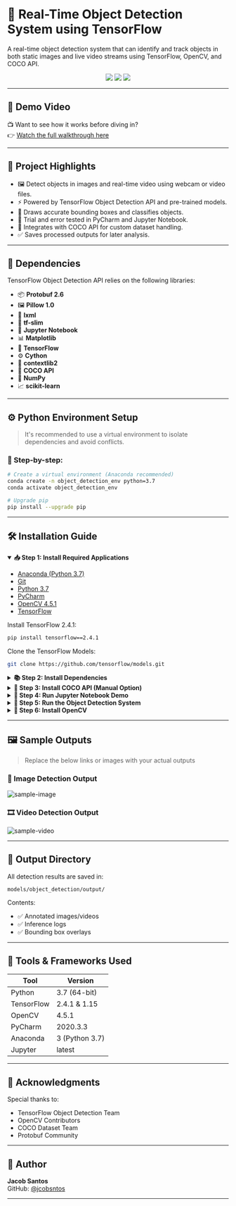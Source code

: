 
# 🧠 Real-Time Object Detection System using TensorFlow

A real-time object detection system that can identify and track objects in both static images and live video streams using TensorFlow, OpenCV, and COCO API.

<p align="center">
  <img src="https://img.shields.io/badge/Python-3.7-blue?style=for-the-badge&logo=python">
  <img src="https://img.shields.io/badge/TensorFlow-2.4-orange?style=for-the-badge&logo=tensorflow">
  <img src="https://img.shields.io/badge/License-MIT-green?style=for-the-badge">
</p>

---

## 🎥 Demo Video

📺 Want to see how it works before diving in?  
👉 [Watch the full walkthrough here](https://drive.google.com/file/d/1vBUIjv5vtACw-fuPCQkIH2WTwHPziWDN/view?usp=sharing)

---

## 🚀 Project Highlights

- 🖼️ Detect objects in images and real-time video using webcam or video files.
- ⚡ Powered by TensorFlow Object Detection API and pre-trained models.
- 🎯 Draws accurate bounding boxes and classifies objects.
- 🧪 Trial and error tested in PyCharm and Jupyter Notebook.
- 🔧 Integrates with COCO API for custom dataset handling.
- ✅ Saves processed outputs for later analysis.

---

## 🧩 Dependencies

TensorFlow Object Detection API relies on the following libraries:

- 📦 **Protobuf 2.6**
- 🖼️ **Pillow 1.0**
- 📄 **lxml**
- 🧠 **tf-slim**
- 📒 **Jupyter Notebook**
- 📊 **Matplotlib**
- 🔶 **TensorFlow**
- ⚙️ **Cython**
- 🔄 **contextlib2**
- 🐒 **COCO API**
- 🧮 **NumPy**
- 📈 **scikit-learn**

---

## ⚙️ Python Environment Setup

> It's recommended to use a virtual environment to isolate dependencies and avoid conflicts.

### 🐍 Step-by-step:

```bash
# Create a virtual environment (Anaconda recommended)
conda create -n object_detection_env python=3.7
conda activate object_detection_env

# Upgrade pip
pip install --upgrade pip
```

---

## 🛠️ Installation Guide

<details open>
<summary><strong>📥 Step 1: Install Required Applications</strong></summary>

- [Anaconda (Python 3.7)](https://www.anaconda.com/products/individual#windows)
- [Git](https://git-scm.com/downloads)
- [Python 3.7](https://www.python.org/downloads/)
- [PyCharm](https://www.jetbrains.com/pycharm/download/)
- [OpenCV 4.5.1](https://sourceforge.net/projects/opencvlibrary/)
- [TensorFlow](https://pypi.org/project/tensorflow/)

Install TensorFlow 2.4.1:
```bash
pip install tensorflow==2.4.1
```

Clone the TensorFlow Models:
```bash
git clone https://github.com/tensorflow/models.git
```

</details>

<details>
<summary><strong>📚 Step 2: Install Dependencies</strong></summary>

```bash
pip install --user Cython contextlib2 pillow lxml jupyter matplotlib
cd models/research/
protoc object_detection/protos/*.proto --python_out=.
export PYTHONPATH=$PYTHONPATH:`pwd`:`pwd`/slim
pip install cython
pip install git+https://github.com/philferriere/cocoapi.git#subdirectory=PythonAPI
pip install pycocotools
cp object_detection/packages/tf2/setup.py .
python -m pip install .
python object_detection/builders/model_builder_tf2_test.py
```

</details>

<details>
<summary><strong>🐒 Step 3: Install COCO API (Manual Option)</strong></summary>

1. Download from: https://github.com/cocodataset/cocoapi  
2. Extract and move:
   ```bash
   cocoapi/PythonAPI/pycocotools/ → tensorflow/models/research/
   ```

Or clone via Git:
```bash
git clone https://github.com/cocodataset/cocoapi.git
cd cocoapi/PythonAPI
cp -r pycocotools <path_to>/models/research/
```

</details>

<details>
<summary><strong>📓 Step 4: Run Jupyter Notebook Demo</strong></summary>

```bash
python setup.py build
jupyter notebook
```

Then open: `object_detection_tutorial.ipynb`

</details>

<details>
<summary><strong>🧪 Step 5: Run the Object Detection System</strong></summary>

- `detect_image.py` – for static images
- `detect_video.py` – for real-time video feed

Example (image):
```bash
python detect_image.py --image_path path/to/image.jpg
```

Example (video/live):
```bash
python detect_video.py
```

</details>

<details>
<summary><strong>🎥 Step 6: Install OpenCV</strong></summary>

```bash
pip install opencv-python
```

Or download from: https://opencv.org/releases/

</details>

---

## 🖼️ Sample Outputs

> Replace the below links or images with your actual outputs

### 📸 Image Detection Output
![sample-image](path/to/sample-image.jpg)

### 🎞️ Video Detection Output
![sample-video](path/to/sample-video.gif)

---

## 📁 Output Directory

All detection results are saved in:

```
models/object_detection/output/
```

Contents:
- ✅ Annotated images/videos
- ✅ Inference logs
- ✅ Bounding box overlays

---

## 🧰 Tools & Frameworks Used

| Tool         | Version       |
|--------------|----------------|
| Python       | 3.7 (64-bit)   |
| TensorFlow   | 2.4.1 & 1.15   |
| OpenCV       | 4.5.1          |
| PyCharm      | 2020.3.3       |
| Anaconda     | 3 (Python 3.7) |
| Jupyter      | latest         |

---

## 🙌 Acknowledgments

Special thanks to:
- TensorFlow Object Detection Team
- OpenCV Contributors
- COCO Dataset Team
- Protobuf Community

---

## 👤 Author

**Jacob Santos**  
GitHub: [@jcobsntos](https://github.com/jcobsntos)

---

